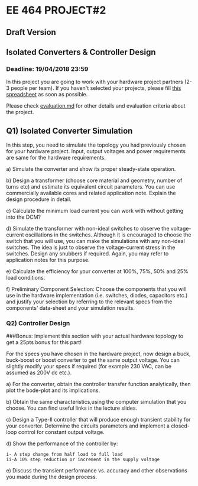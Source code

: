 # EE 464 PROJECT#2

## Draft Version

## Isolated Converters & Controller Design

### Deadline: 19/04/2018 23:59

In this project you are going to work with your hardware project partners (2-3 people per team). If you haven't selected your projects, please fill [this spreadsheet](https://docs.google.com/spreadsheets/d/1KAVsJwLUg4EU7Spf6T_P4cAQa5IwYKrkkvP4pl3IBME/edit?usp=sharing) as soon as possible.

Please check [evaluation.md](evaluation.md) for other details and evaluation criteria about the project.

## Q1) Isolated Converter Simulation

In this step, you need to simulate the topology you had previously chosen for your hardware project. Input, output voltages and power requirements are same for the hardware requirements.

a) Simulate the converter and show its proper steady-state operation.

b) Design a transformer (choose core material and geometry, number of turns etc) and estimate its equivalent circuit parameters. You can use commercially available cores and related application note.  Explain the design procedure in detail.

c) Calculate the minimum load current you can work with without getting into the DCM?

d) Simulate the transformer with non-ideal switches to observe the voltage-current oscillations in the switches. Although it is encouraged to choose the switch that you will use, you can make the simulations with any non-ideal switches. The idea is just to observe the voltage-current stress in the switches. Design any snubbers if required. Again, you may refer to application notes for this purpose.

e) Calculate the efficiency for your converter at 100%, 75%, 50% and 25% load conditions.

f) Preliminary Component Selection: Choose the components that you will use in the hardware implementation (i.e. switches, diodes, capacitors etc.) and justify your selection by referring to the relevant specs from the components' data-sheet and your simulation results.


### Q2) Controller Design

###Bonus:
Implement this section with your actual hardware topology to get a 25pts bonus for this part!

For the specs you have chosen in the hardware project, now design a buck, buck-boost or boost converter to get the same output voltage. You can slightly modify your specs if required (for example 230 VAC, can be assumed as 200V dc etc.).

a) For the converter, obtain the controller transfer function analytically, then plot the bode-plot and its implications.

b) Obtain the same characteristics,using the computer simulation that you choose. You can find useful links in the lecture slides.

c) Design a Type-II controller that will produce enough transient stability for your converter. Determine the circuits parameters and implement a closed-loop control for constant output voltage.

d) Show the performance of the controller by:

    i- A step change from half load to full load
    ii-A 10% step reduction or increment in the supply voltage

e) Discuss the transient performance vs. accuracy and other observations you made during the design process.


